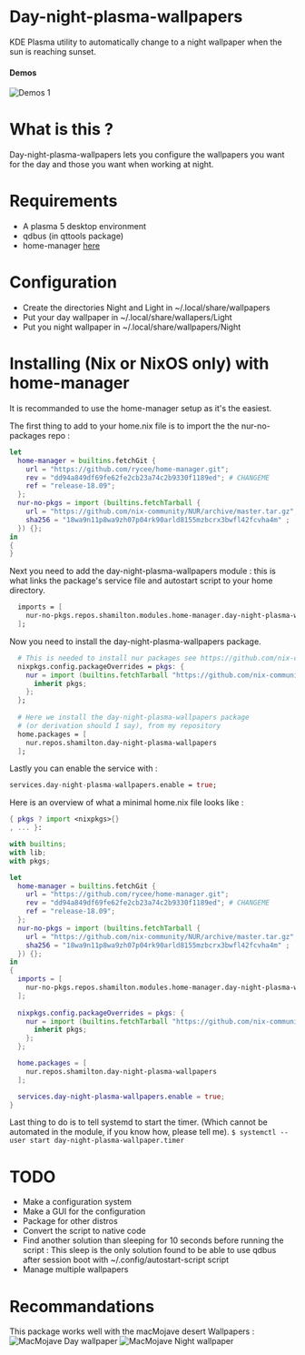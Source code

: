 # Day-night-plasma-wallpapers
KDE Plasma utility to automatically change to a night wallpaper when the sun is reaching sunset.

#### Demos
![Demos 1](https://github.com/SCOTT-HAMILTON/Ressources/raw/master/Day-night-plasma-wallpapers/demos/demos1.gif)

# What is this ?
Day-night-plasma-wallpapers lets you configure the wallpapers you want for the day and those
you want when working at night.

# Requirements
 - A plasma 5 desktop environment
 - qdbus (in qttools package)
 - home-manager [here](https://github.com/rycee/home-manager)

# Configuration
 - Create the directories Night and Light in ~/.local/share/wallpapers
 - Put your day wallpaper in ~/.local/share/wallapers/Light
 - Put you night wallpaper in ~/.local/share/wallpapers/Night

# Installing (Nix or NixOS only) with home-manager
It is recommanded to use the home-manager setup as it's the easiest.

The first thing to add to your home.nix file is to import the the nur-no-packages repo : 
```nix
let
  home-manager = builtins.fetchGit {
    url = "https://github.com/rycee/home-manager.git";
    rev = "dd94a849df69fe62fe2cb23a74c2b9330f1189ed"; # CHANGEME 
    ref = "release-18.09";
  };
  nur-no-pkgs = import (builtins.fetchTarball {
    url = "https://github.com/nix-community/NUR/archive/master.tar.gz";
    sha256 = "18wa9n11p8wa9zh07p04rk90arld8155mzbcrx3bwfl42fcvha4m" ;
  }) {};
in
{
}
```

Next you need to add the day-night-plasma-wallpapers module : this is 
what links the package's service file and autostart script to your home directory.

```nix
  imports = [
    nur-no-pkgs.repos.shamilton.modules.home-manager.day-night-plasma-wallpapers 
  ];
```
Now you need to install the day-night-plasma-wallpapers package.

```nix
  # This is needed to install nur packages see https://github.com/nix-community/nur#installation
  nixpkgs.config.packageOverrides = pkgs: {
    nur = import (builtins.fetchTarball "https://github.com/nix-community/NUR/archive/master.tar.gz") {
      inherit pkgs;
    };
  };
	
  # Here we install the day-night-plasma-wallpapers package
  # (or derivation should I say), from my repository
  home.packages = [
    nur.repos.shamilton.day-night-plasma-wallpapers 
  ];

```
Lastly you can enable the service with : 

```nix
services.day-night-plasma-wallpapers.enable = true;
```

Here is an overview of what a minimal home.nix file looks like : 
```nix
{ pkgs ? import <nixpkgs>{}
, ... }:

with builtins;
with lib;
with pkgs;

let
  home-manager = builtins.fetchGit {
    url = "https://github.com/rycee/home-manager.git";
    rev = "dd94a849df69fe62fe2cb23a74c2b9330f1189ed"; # CHANGEME 
    ref = "release-18.09";
  };
  nur-no-pkgs = import (builtins.fetchTarball {
    url = "https://github.com/nix-community/NUR/archive/master.tar.gz";
    sha256 = "18wa9n11p8wa9zh07p04rk90arld8155mzbcrx3bwfl42fcvha4m" ;
  }) {};
in
{
  imports = [
    nur-no-pkgs.repos.shamilton.modules.home-manager.day-night-plasma-wallpapers 
  ];
  
  nixpkgs.config.packageOverrides = pkgs: {
    nur = import (builtins.fetchTarball "https://github.com/nix-community/NUR/archive/master.tar.gz") {
      inherit pkgs;
    };
  };

  home.packages = [
    nur.repos.shamilton.day-night-plasma-wallpapers 
  ];

  services.day-night-plasma-wallpapers.enable = true;
}
```
Last thing to do is to tell systemd to start the timer.
(Which cannot be automated in the module, if you know how, please tell me).
`$ systemctl --user start day-night-plasma-wallpaper.timer`

# TODO
 * Make a configuration system
 * Make a GUI for the configuration
 * Package for other distros
 * Convert the script to native code
 * Find another solution than sleeping for 10 seconds before running the script : 
	This sleep is the only solution found to be able to use qdbus after session boot with ~/.config/autostart-script script
 * Manage multiple wallpapers

# Recommandations
This package works well with the macMojave desert Wallpapers : 
![MacMojave Day wallpaper](https://github.com/SCOTT-HAMILTON/Ressources/raw/master/Day-night-plasma-wallpapers/macMojaveWallPapers/macOS-Mojave-Day-wallpaper.jpg)
![MacMojave Night wallpaper](https://github.com/SCOTT-HAMILTON/Ressources/blob/master/Day-night-plasma-wallpapers/macMojaveWallPapers/macOS-Mojave-Night-wallpaper.jpg)
